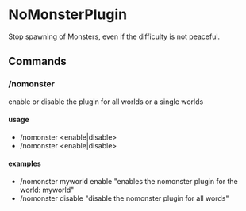 # NoMonsterPlugin

Stop spawning of Monsters, even if the difficulty is not peaceful.

## Commands

### /nomonster

enable or disable the plugin for all worlds or a single worlds

#### usage

- /nomonster <enable|disable>
- /nomonster <world> <enable|disable>

#### examples

- /nomonster myworld enable "enables the nomonster plugin for the world: myworld"
- /nomonster disable "disable the nomonster plugin for all words"
